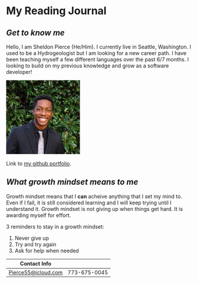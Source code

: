 # My Reading Journal

## *Get to know me*
Hello, I am Sheldon Pierce (He/Him). I currently live in Seattle, Washington. I used to be a Hydrogeologist but I am looking for a new career path. I have been teaching myself a few different languages over the past 6/7 months. I looking to build on my previous knowledge and grow as a software developer!

![Me](Face.jpg) 

Link to [my github portfolio](https://pages.github/Sheldon-Pierce).

## *What growth mindset means to me*
Growth mindset means that I **can** acheive anything that I set my mind to. Even if I fail, it is still considered learning and I will keep trying until I understand it. Growth mindset is not giving up when things get hard. It is awarding myself for effort.

3 reminders to stay in a growth mindset:
1. Never give up
2. Try and try again
3. Ask for help when needed


|Contact Info|  |
--- | --- |
|Pierce55@icloud.com|773-675-0045|
